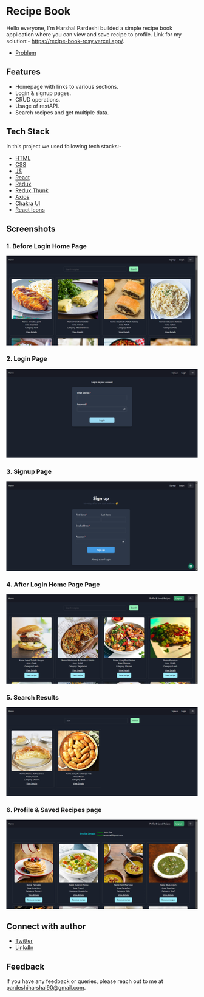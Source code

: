 # Recipe Book

Hello everyone, I'm Harshal Pardeshi builded a simple recipe book application where you can view and save recipe to profile. Link for my solution:- https://recipe-book-rosy.vercel.app/.

- [Problem](./src/assets/problem.png)

## Features

- Homepage with links to various sections.
- Login & signup pages.
- CRUD operations.
- Usage of restAPI.
- Search recipes and get multiple data.

## Tech Stack

In this project we used following tech stacks:-

- [HTML](https://developer.mozilla.org/en-US/docs/Web/HTML)
- [CSS](https://developer.mozilla.org/en-US/docs/Web/CSS)
- [JS](https://developer.mozilla.org/en-US/docs/Web/JavaScript)
- [React](https://reactjs.org/)
- [Redux](https://redux.js.org/introduction/getting-started)
- [Redux Thunk](https://redux.js.org/usage/writing-logic-thunks)
- [Axios](https://axios-http.com/docs/intro)
- [Chakra UI](https://chakra-ui.com/getting-started)
- [React Icons](https://react-icons.github.io/react-icons/)

## Screenshots

### 1. Before Login Home Page

![Home Page](./src/assets/beforeLogin.png)

### 2. Login Page

![Login Page](./src/assets/loginPage.png)

### 3. Signup Page

![Signup Page](./src/assets/signupPage.png)

### 4. After Login Home Page Page

![Products Page](./src/assets/homePage.png)

### 5. Search Results

![Product View Page](./src/assets/searchResult.png)

### 6. Profile & Saved Recipes page

![Cart Page](./src/assets/profileSavedPages.png)

## Connect with author

- [Twitter](https://twitter.com/harshal258)
- [LinkdIn](https://www.linkedin.com/in/harshalpardeshi/)

## Feedback

If you have any feedback or queries, please reach out to me at pardeshiharshal90@gmail.com.

